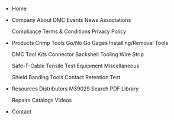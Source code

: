 - Home
- Company
    About DMC
    Events
    News
    Associations
    
    Compliance
    Terms & Conditions
    Privacy Policy
- Products
    Crimp Tools
    Go/No Go Gages
    Installing/Removal Tools

    DMC Tool Kits
    Connector Backshell Tooling
    Wire Strip

    Safe-T-Cable
    Tensile Test Equipment
    Miscellaneous

    Shield Banding Tools
    Contact Retention Test
- Resources
    Distributors
    M39029 Search
    PDF Library

    Repairs
    Catalogs
    Videos
- Contact